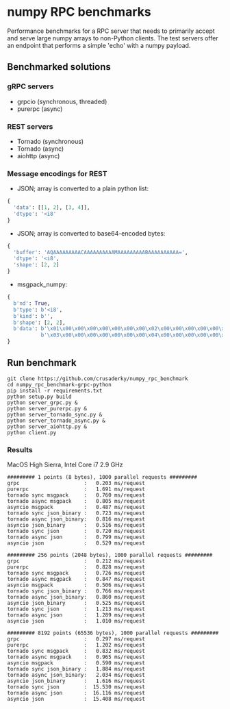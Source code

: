 # numpy RPC benchmarks

Performance benchmarks for a RPC server that needs to primarily accept and 
serve large numpy arrays to non-Python clients.
The test servers offer an endpoint that performs a simple 'echo' with a 
numpy payload.

## Benchmarked solutions

### gRPC servers
- grpcio (synchronous, threaded)
- purerpc (async)

### REST servers
- Tornado (synchronous)
- Tornado (async)
- aiohttp (async)

### Message encodings for REST
- JSON; array is converted to a plain python list:
```python
{
  'data': [[1, 2], [3, 4]],
  'dtype': '<i8'
}
```

- JSON; array is converted to base64-encoded bytes:
```python
{
  'buffer': 'AQAAAAAAAAACAAAAAAAAAAMAAAAAAAAABAAAAAAAAAA=',
  'dtype': '<i8',
  'shape': [2, 2]
}
```

- msgpack_numpy:
```python
{
  b'nd': True,
  b'type': b'<i8',
  b'kind': b'',
  b'shape': [2, 2],
  b'data': b'\x01\x00\x00\x00\x00\x00\x00\x00\x02\x00\x00\x00\x00\x00\x00\x00'
           b'\x03\x00\x00\x00\x00\x00\x00\x00\x04\x00\x00\x00\x00\x00\x00\x00'
}

```

## Run benchmark

```shell
git clone https://github.com/crusaderky/numpy_rpc_benchmark
cd numpy_rpc_benchmark-grpc-python
pip install -r requirements.txt
python setup.py build
python server_grpc.py &
python server_purerpc.py &
python server_tornado_sync.py &
python server_tornado_async.py &
python server_aiohttp.py &
python client.py
```

### Results
MacOS High Sierra, Intel Core i7 2.9 GHz

```
######### 1 points (8 bytes), 1000 parallel requests #########
grpc                     :   0.203 ms/request
purerpc                  :   1.691 ms/request
tornado sync msgpack     :   0.760 ms/request
tornado async msgpack    :   0.805 ms/request
asyncio msgpack          :   0.487 ms/request
tornado sync json_binary :   0.723 ms/request
tornado async json_binary:   0.816 ms/request
asyncio json_binary      :   0.516 ms/request
tornado sync json        :   0.720 ms/request
tornado async json       :   0.799 ms/request
asyncio json             :   0.529 ms/request

######### 256 points (2048 bytes), 1000 parallel requests #########
grpc                     :   0.212 ms/request
purerpc                  :   0.828 ms/request
tornado sync msgpack     :   0.726 ms/request
tornado async msgpack    :   0.847 ms/request
asyncio msgpack          :   0.506 ms/request
tornado sync json_binary :   0.766 ms/request
tornado async json_binary:   0.860 ms/request
asyncio json_binary      :   0.525 ms/request
tornado sync json        :   1.213 ms/request
tornado async json       :   1.289 ms/request
asyncio json             :   1.010 ms/request

######### 8192 points (65536 bytes), 1000 parallel requests #########
grpc                     :   0.297 ms/request
purerpc                  :   1.202 ms/request
tornado sync msgpack     :   0.832 ms/request
tornado async msgpack    :   0.965 ms/request
asyncio msgpack          :   0.590 ms/request
tornado sync json_binary :   1.884 ms/request
tornado async json_binary:   2.034 ms/request
asyncio json_binary      :   1.616 ms/request
tornado sync json        :  15.530 ms/request
tornado async json       :  16.116 ms/request
asyncio json             :  15.408 ms/request
```
